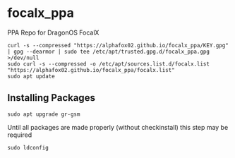 # focalx_ppa
PPA Repo for DragonOS FocalX


```
curl -s --compressed "https://alphafox02.github.io/focalx_ppa/KEY.gpg" | gpg --dearmor | sudo tee /etc/apt/trusted.gpg.d/focalx_ppa.gpg >/dev/null
sudo curl -s --compressed -o /etc/apt/sources.list.d/focalx.list "https://alphafox02.github.io/focalx_ppa/focalx.list"
sudo apt update
```

## Installing Packages
```
sudo apt upgrade gr-gsm
```
Until all packages are made properly (without checkinstall) this step may be required
```
sudo ldconfig
```


